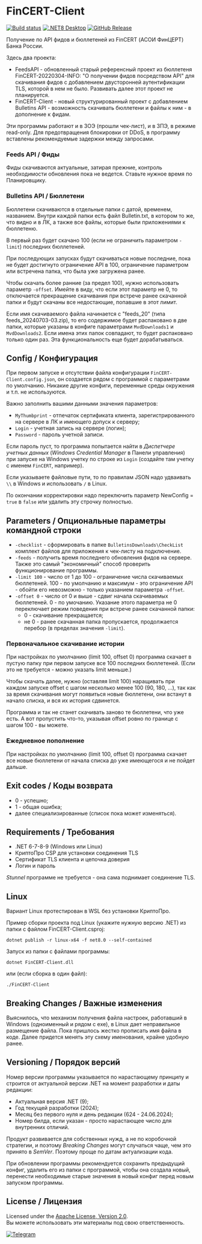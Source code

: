 # FinCERT-Client

[![Build status](https://ci.appveyor.com/api/projects/status/hpsbfj3qds34i4yb?svg=true)](https://ci.appveyor.com/project/diev/fincert-client)
[![.NET8 Desktop](https://github.com/diev/FinCERT-Client/actions/workflows/dotnet8-desktop.yml/badge.svg)](https://github.com/diev/FinCERT-Client/actions/workflows/dotnet8-desktop.yml)
[![GitHub Release](https://img.shields.io/github/release/diev/FinCERT-Client.svg)](https://github.com/diev/FinCERT-Client/releases/latest)

Получение по API фидов и бюллетеней из FinCERT (АСОИ ФинЦЕРТ) Банка России.

Здесь два проекта:

* FeedsAPI - обновленный старый референсный проект из бюллетеня
FinCERT-20220304-INFO: "О получении фидов посредством API" для скачивания
фидов с добавлением двусторонней аутентификации TLS, которой в нем не было.
Развивать далее этот проект не планируется.
* FinCERT-Client - новый структурированный проект с добавлением Bulletins
API - возможность скачивать бюллетени и файлы к ним - в дополнение к фидам.

Эти программы работают и в ЗОЭ (прошли чек-лист), и в ЗПЭ, в режиме
read-only. Для предотвращения блокировки от DDoS, в программу вставлены
рекомендуемые задержки между запросами.

### Feeds API / Фиды

Фиды скачиваются актуальные, затирая прежние, контроль необходимости
обновления пока не ведется. Ставьте нужное время по Планировщику.

### Bulletins API / Бюллетени 

Бюллетени скачиваются в отдельные папки с датой, временем, названием.
Внутри каждой папки есть файл Bulletin.txt, в котором то же, что видно и
в ЛК, а также все файлы, которые были приложениями к бюллетеню.

В первый раз будет скачано 100 (если не ограничить параметром `-limit`)
последних бюллетеней.

При последующих запусках будут скачиваться новые последние, пока не будет
достигнуто ограничение API в 100, ограничение параметром или встречена
папка, что была уже загружена ранее.

Чтобы скачать более ранние (за предел 100), нужно использовать параметр
`-offset`. Имейте в виду, что если этот параметр не 0, то отключается
прекращение скачивания при встрече ранее скачанной папки и будут скачаны
все недостающие, попавшие в этот лимит.

Если имя скачиваемого файла начинается с "feeds_20" (типа
feeds_20240703-03.zip), то его содержимое будет распаковано в две папки,
которые указаны в конфиге параметрами `MvdDownloads1` и `MvdDownloads2`.
Если имена этих папок совпадают, то будет распаковано только один раз.
Эта функциональность еще будет дорабатываться.

## Config / Конфигурация

При первом запуске и отсутствии файла конфигурации `FinCERT-Client.config.json`,
он создается рядом с программой с параметрами по умолчанию.
Никакие другие конфиги, переменные среды окружения и т.п. не используются.

Важно заполнить вашими данными значения параметров:

* `MyThumbprint` - отпечаток сертификата клиента, зарегистрированного на
сервере в ЛК и имеющего допуск к серверу;
* `Login` - учетная запись на сервере (логин);
* `Password` - пароль учетной записи.

Если пароль пуст, то программа попытается найти в *Диспетчере учетных
данных* (*Windows Credential Manager* в Панели управления) при запуске
на Windows учетку по строке из `Login` (создайте там учетку с именем
`FinCERT`, например).

Если указываете файловые пути, то по правилам JSON надо удваивать `\\`
в Windows и использовать `/` в Linux.

По окончании корректировки надо переключить параметр NewConfig = `true`
в `false` или удалить эту строчку полностью.

## Parameters / Опциональные параметры командной строки

* `-checklist` - сформировать в папке `BulletinsDownloads\CheckList`
комплект файлов для приложения к чек-листу на подключение.
* `-feeds` - получить время последнего обновления фидов на сервере.
Также это самый "экономичный" способ проверить функционирование программы.
* `-limit 100` - число от 1 до 100 - ограничение числа скачиваемых
бюллетеней. 100 - по умолчанию и максимум - это ограничение API - обойти
его невозможно - только указанием параметра `-offset`.
* `-offset 0` - число от 0 и выше - сдвиг начала скачиваемых бюллетеней.
0 - по умочанию. Указание этого параметра не 0 переключает режим поведения
при встрече ранее скачанной папки:
  * 0 - скачивание прекращается;
  * не 0 - ранее скачанная папка пропускается, продолжается перебор (в
пределах значения `-limit`).

### Первоначальное скачивание истории

При настройках по умолчанию (limit 100, offset 0) программа скачает в
пустую папку при первом запуске все 100 последних бюллетеней.
(Если это не требуется - можно указать limit меньше.)

Чтобы скачать далее, нужно (оставляя limit 100) наращивать при каждом
запуске offset с шагом несколько менее 100 (90, 180, ...), так как за
время скачивания могут появиться новые бюллетени, они встанут в начало
списка, и вся их история сдвинется.

Программа и так не станет скачивать заново те бюллетени, что уже есть.
А вот пропустить что-то, указывая offset ровно по границе с шагом 100 -
вы можете.

### Ежедневное пополнение

При настройках по умолчанию (limit 100, offset 0) программа скачает все
новые бюллетени от начала списка до уже имеющегося и не пойдет дальше.

## Exit codes / Коды возврата

* 0 - успешно;
* 1 - общая ошибка;
* далее специализированные (список пока может изменяться).

## Requirements / Требования

* .NET 6-7-8-9 (Windows или Linux)
* КриптоПро CSP для установки соединения TLS
* Сертификат TLS клиента и цепочка доверия
* Логин и пароль

*Stunnel* программе не требуется - она сама поднимает соединение TLS.

## Linux

Вариант Linux протестирован в WSL без установки КриптоПро.

Пример сборки проекта под Linux (укажите нужную версию .NET) из папки
с файлом FinCERT-Client.csproj:

    dotnet publish -r linux-x64 -f net8.0 --self-contained

Запуск из папки с файлами программы:

    dotnet FinCERT-Client.dll

или (если сборка в один файл):

    ./FinCERT-Client

## Breaking Changes / Важные изменения

Выяснилось, что механизм получения файла настроек, работавший в Windows
(одноименный и рядом с exe), в Linux дает неправильное размещение файла.
Пока пришлось жестко прописать имя файла в коде. Далее придется менять
эту схему именования, крайне удобную ранее.

## Versioning / Порядок версий

Номер версии программы указывается по нарастающему принципу и строится
от актуальной версии .NET на момент разработки и даты редакции:

* Актуальная версия .NET (9);
* Год текущей разработки (2024);
* Месяц без первого нуля и день редакции (624 - 24.06.2024);
* Номер билда, если указан - просто нарастающее число для внутренних отличий.

Продукт развивается для собственных нужд, а не по коробочной
стратегии, и поэтому *Breaking Changes* могут случаться чаще,
чем это принято в *SemVer*. Поэтому проще по датам актуализации кода.

При обновлении программы рекомендуется сохранить предыдущий конфиг,
удалить его из папки с программой, чтобы она создала новый, перенести
необходимые старые значения в новый конфиг перед новым запуском
программы.

## License / Лицензия

Licensed under the [Apache License, Version 2.0](LICENSE).  
Вы можете использовать эти материалы под свою ответственность.

[![Telegram](https://img.shields.io/badge/t.me-dievdo-blue?logo=telegram)](https://t.me/dievdo)

